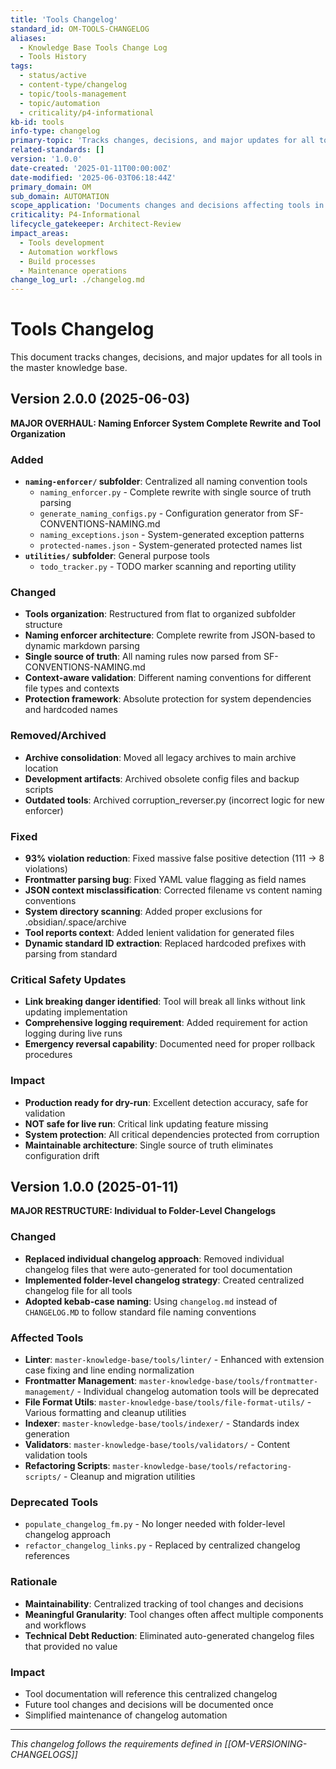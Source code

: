 ```yaml
---
title: 'Tools Changelog'
standard_id: OM-TOOLS-CHANGELOG
aliases:
  - Knowledge Base Tools Change Log
  - Tools History
tags:
  - status/active
  - content-type/changelog
  - topic/tools-management
  - topic/automation
  - criticality/p4-informational
kb-id: tools
info-type: changelog
primary-topic: 'Tracks changes, decisions, and major updates for all tools in the master knowledge base'
related-standards: []
version: '1.0.0'
date-created: '2025-01-11T00:00:00Z'
date-modified: '2025-06-03T06:18:44Z'
primary_domain: OM
sub_domain: AUTOMATION
scope_application: 'Documents changes and decisions affecting tools in master-knowledge-base/tools/ and its subdirectories'
criticality: P4-Informational
lifecycle_gatekeeper: Architect-Review
impact_areas:
  - Tools development
  - Automation workflows
  - Build processes
  - Maintenance operations
change_log_url: ./changelog.md
---
```


# Tools Changelog

This document tracks changes, decisions, and major updates for all tools in the master knowledge base.

## Version 2.0.0 (2025-06-03)

**MAJOR OVERHAUL: Naming Enforcer System Complete Rewrite and Tool Organization**

### Added
- **`naming-enforcer/` subfolder**: Centralized all naming convention tools
  - `naming_enforcer.py` - Complete rewrite with single source of truth parsing
  - `generate_naming_configs.py` - Configuration generator from SF-CONVENTIONS-NAMING.md
  - `naming_exceptions.json` - System-generated exception patterns
  - `protected-names.json` - System-generated protected names list
- **`utilities/` subfolder**: General purpose tools
  - `todo_tracker.py` - TODO marker scanning and reporting utility

### Changed
- **Tools organization**: Restructured from flat to organized subfolder structure
- **Naming enforcer architecture**: Complete rewrite from JSON-based to dynamic markdown parsing
- **Single source of truth**: All naming rules now parsed from SF-CONVENTIONS-NAMING.md
- **Context-aware validation**: Different naming conventions for different file types and contexts
- **Protection framework**: Absolute protection for system dependencies and hardcoded names

### Removed/Archived
- **Archive consolidation**: Moved all legacy archives to main archive location
- **Development artifacts**: Archived obsolete config files and backup scripts
- **Outdated tools**: Archived corruption_reverser.py (incorrect logic for new enforcer)

### Fixed
- **93% violation reduction**: Fixed massive false positive detection (111 → 8 violations)
- **Frontmatter parsing bug**: Fixed YAML value flagging as field names
- **JSON context misclassification**: Corrected filename vs content naming conventions
- **System directory scanning**: Added proper exclusions for .obsidian/.space/archive
- **Tool reports context**: Added lenient validation for generated files
- **Dynamic standard ID extraction**: Replaced hardcoded prefixes with parsing from standard

### Critical Safety Updates
- **Link breaking danger identified**: Tool will break all links without link updating implementation
- **Comprehensive logging requirement**: Added requirement for action logging during live runs
- **Emergency reversal capability**: Documented need for proper rollback procedures

### Impact
- **Production ready for dry-run**: Excellent detection accuracy, safe for validation
- **NOT safe for live run**: Critical link updating feature missing
- **System protection**: All critical dependencies protected from corruption
- **Maintainable architecture**: Single source of truth eliminates configuration drift

## Version 1.0.0 (2025-01-11)

**MAJOR RESTRUCTURE: Individual to Folder-Level Changelogs**

### Changed
- **Replaced individual changelog approach**: Removed individual changelog files that were auto-generated for tool documentation
- **Implemented folder-level changelog strategy**: Created centralized changelog file for all tools
- **Adopted kebab-case naming**: Using `changelog.md` instead of `CHANGELOG.MD` to follow standard file naming conventions

### Affected Tools
- **Linter**: `master-knowledge-base/tools/linter/` - Enhanced with extension case fixing and line ending normalization
- **Frontmatter Management**: `master-knowledge-base/tools/frontmatter-management/` - Individual changelog automation tools will be deprecated
- **File Format Utils**: `master-knowledge-base/tools/file-format-utils/` - Various formatting and cleanup utilities
- **Indexer**: `master-knowledge-base/tools/indexer/` - Standards index generation
- **Validators**: `master-knowledge-base/tools/validators/` - Content validation tools
- **Refactoring Scripts**: `master-knowledge-base/tools/refactoring-scripts/` - Cleanup and migration utilities

### Deprecated Tools
- `populate_changelog_fm.py` - No longer needed with folder-level changelog approach
- `refactor_changelog_links.py` - Replaced by centralized changelog references

### Rationale
- **Maintainability**: Centralized tracking of tool changes and decisions
- **Meaningful Granularity**: Tool changes often affect multiple components and workflows
- **Technical Debt Reduction**: Eliminated auto-generated changelog files that provided no value

### Impact
- Tool documentation will reference this centralized changelog
- Future tool changes and decisions will be documented once
- Simplified maintenance of changelog automation

---

*This changelog follows the requirements defined in [[OM-VERSIONING-CHANGELOGS]]* 